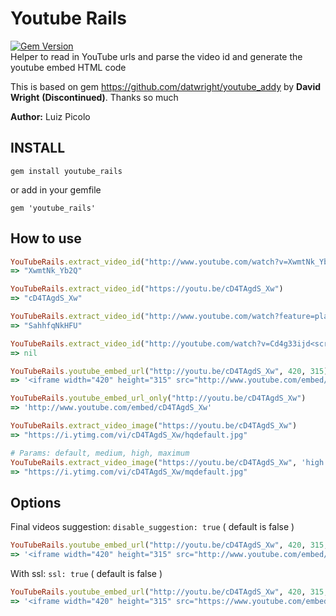 # Youtube Rails    
[![Gem Version](https://badge.fury.io/rb/youtube_rails.svg)](https://badge.fury.io/rb/youtube_rails)    
Helper to read in YouTube urls and parse the video id and generate the youtube embed HTML code

This is based on gem https://github.com/datwright/youtube_addy by **David Wright** **(Discontinued)**. Thanks so much

**Author:** Luiz Picolo

## INSTALL
`gem install youtube_rails`

or add in your gemfile

`gem 'youtube_rails'`

## How to use
```ruby
YouTubeRails.extract_video_id("http://www.youtube.com/watch?v=XwmtNk_Yb2Q")
=> "XwmtNk_Yb2Q"
```

```ruby
YouTubeRails.extract_video_id("https://youtu.be/cD4TAgdS_Xw")
=> "cD4TAgdS_Xw"
```

```ruby
YouTubeRails.extract_video_id("http://www.youtube.com/watch?feature=player_embedded&v=SahhfqNkHFU")
=> "SahhfqNkHFU"
```

```ruby
YouTubeRails.extract_video_id("http://youtube.com/watch?v=Cd4g33ijd<script>this_should_not_be_here</scipt>")
=> nil
```

```ruby
YouTubeRails.youtube_embed_url("http://youtu.be/cD4TAgdS_Xw", 420, 315)
=> '<iframe width="420" height="315" src="http://www.youtube.com/embed/cD4TAgdS_Xw" frameborder="0" allowfullscreen></iframe>'
```

```ruby
YouTubeRails.youtube_embed_url_only("http://youtu.be/cD4TAgdS_Xw")
=> 'http://www.youtube.com/embed/cD4TAgdS_Xw'
```

```ruby
YouTubeRails.extract_video_image("https://youtu.be/cD4TAgdS_Xw")
=> "https://i.ytimg.com/vi/cD4TAgdS_Xw/hqdefault.jpg"
```

```ruby
# Params: default, medium, high, maximum
YouTubeRails.extract_video_image("https://youtu.be/cD4TAgdS_Xw", 'high')
=> "https://i.ytimg.com/vi/cD4TAgdS_Xw/mqdefault.jpg"
```

## Options

Final videos suggestion: `disable_suggestion: true` ( default is false )

```ruby
YouTubeRails.youtube_embed_url("http://youtu.be/cD4TAgdS_Xw", 420, 315, { disable_suggestion: true })
=> '<iframe width="420" height="315" src="http://www.youtube.com/embed/cD4TAgdS_Xw?rel=0" frameborder="0" allowfullscreen></iframe>'
```

With ssl: `ssl: true` ( default is false )

```ruby
YouTubeRails.youtube_embed_url("http://youtu.be/cD4TAgdS_Xw", 420, 315, { ssl: true })
=> '<iframe width="420" height="315" src="https://www.youtube.com/embed/cD4TAgdS_Xw" frameborder="0" allowfullscreen></iframe>'
```
